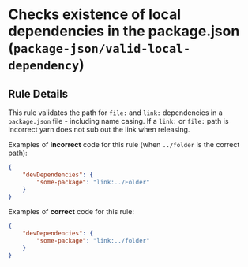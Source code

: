 # Checks existence of local dependencies in the package.json (`package-json/valid-local-dependency`)

<!-- end auto-generated rule header -->

## Rule Details

This rule validates the path for `file:` and `link:` dependencies in a `package.json` file - including name casing. If a `link:` or `file:` path is incorrect yarn does not sub out the link when releasing.

Examples of **incorrect** code for this rule (when `../folder` is the correct path):

```json
{
	"devDependencies": {
		"some-package": "link:../Folder"
	}
}
```

Examples of **correct** code for this rule:

```json
{
	"devDependencies": {
		"some-package": "link:../folder"
	}
}
```
